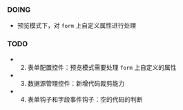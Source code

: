 ### DOING

- 预览模式下，对 `form` 上自定义属性进行处理

### TODO

- 2. 表单配置控件：预览模式需要处理 `form` 上自定义的属性
- 3. 数据源管理控件：新增代码裁剪能力
- 4. 表单钩子和字段事件钩子：空的代码的判断
